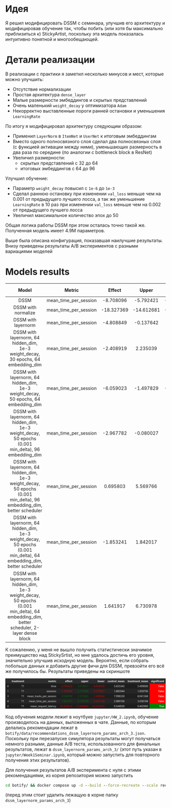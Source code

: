 # Идея

Я решил модифицировать DSSM с семинара, улучшив его архитектуру и модифицировав обучение так, чтобы побить (или хотя бы максимально приблизиться к) StickyArtist, поскольку эта модель показалась интуитивно понятной и многообещающей.

# Детали реализации

В реализации с практики я заметил несколько минусов и мест, которые можно улучшить:

 - Отсутствие нормализации
 - Простая архитектура `dense_layer`
 - Малые размерности эмбеддингов и скрытых представлений
 - Очень маленький `weight_decay` у оптимизатора `Adam`
 - Некорректно выставленные пороги ранней остановки и уменьшения `LearningRate`

По итогу я модифицировал архитектуру следующим образом:
 - Применил `LayerNorm` в `ItemNet` и `UserNet` к итоговым эмбеддингам
 - Вместо одного полносвязного слоя сделал два полносвязных слоя (с функцией активации между ними), уменьшающих размерность в два раза по середине (по аналогии с bottleneck block в ResNet)
 - Увеличил размерности:
    - скрытых представлений с 32 до 64
    - итоговых эмбеддингов с 64 до 96

Улучшил обучение:
 - Параметр `weight_decay` повысил с `1e-6` до `1e-3`
 - Сделал раннюю остановку при изменении `val_loss` меньше чем на $0.001$ от предыдущего лучшего лосса, а так же уменьшение `LearningRate` в 10 раз при изменении `val_loss` меньше чем на $0.002$ от предыдущего лучшего лосса
 - Увеличил максимальное количество эпох до 50

Общая логика работы DSSM при этом осталась точно такой же. Полученная модель имеет 4.9M параметров.

Выше была описана конфигурация, показавшая наилучшие результаты. Внизу приведены результаты A/B экспериментов с разными вариациями моделей

# Models results

| Model | Metric | Effect | Upper | Lower | Control Mean | Treatment Mean | Significant |
|:-----:|:------:|:------:|:-----:|:-----:|:------------:|:--------------:|:-----------:|
| DSSM | mean_time_per_session | -8.708096  | -5.792421  | -11.623771 | 2.990928  | 2.730475 | True |
| DSSM with normalize | mean_time_per_session | -18.327369 | -14.612681 | -22.042056 | 2.985384  | 2.438242 | True |
| DSSM with layernorm | mean_time_per_session | -4.808849 | -0.137642 | -9.480055 | 2.963605 | 2.821090 | True |
| DSSM with layernorm, 64 hidden_dim, 1e-3 weight_decay, 30 epochs, 64 embedding_dim | mean_time_per_session | -2.408919 | 2.235039 | -7.052877 | 2.972305 | 2.900705 | False |
| DSSM with layernorm, 64 hidden_dim, 1e-3 weight_decay, 50 epochs, 64 embedding_dim | mean_time_per_session | -6.059023 | -1.497829 | -10.620218 | 2.983210 | 2.802457 | True |
| DSSM with layernorm, 64 hidden_dim, 1e-3 weight_decay, 50 epochs (0.001 min_delta), 96 embedding_dim | mean_time_per_session | -2.967782 | -0.080027 | -5.855537 | 2.992792 | 2.903973 | True |
| DSSM with layernorm, 64 hidden_dim, 1e-3 weight_decay, 50 epochs (0.001 min_delta), 96 embedding_dim, better scheduler | mean_time_per_session | 0.695803 | 5.569766 | -4.178159 | 2.963749 | 2.984371 | False |
| DSSM with layernorm, 64 hidden_dim, 1e-3 weight_decay, 50 epochs (0.001 min_delta), 64 embedding_dim, better scheduler | mean_time_per_session | -1.853241 | 1.842017 | -5.548499 | 2.972851 | 2.917757 | False |
| DSSM with layernorm, 64 hidden_dim, 1e-3 weight_decay, 50 epochs (0.001 min_delta), 64 embedding_dim, better scheduler, 2-layer dense block | mean_time_per_session | 1.641917 | 6.730978 | -3.447144 | 2.989106 | 3.038184 | False |

К сожалению, у меня не вышло получить статистически значимое преимущество над StickySrtist, но мне удалось достичь его уровня, значительно улучшив исходную модель. Вероятно, если собрать побольше данных и добавить другие фичи для DSSM, превзойти его всё же получилось бы. Результаты приведены на скриншоте

![A/B Experiment](report.png "Best model's result")

Код обучения модели лежит в ноутбуке `jupyter/HW_2.ipynb`, обучение производилось на данных, выложенных в чате. Данные, по которым делались рекомендации лежат в `botify/data/recommendations_dssm_layernorm_params_arch_3.json`. Поскольку при перезапуске симулятора результаты могут получаться немного разными, данные A/B теста, использованного для финальных результатов, лежат в `dssm_layernorm_params_arch_3/` (этот путь указан в `jupyter/Week1Seminar.ipynb`, который можно запустить для повторного получения этих результатов). 

Для получения результатов A/B эксперимента с нуля с этими рекомендациями, из корня репозитория можно запустить
```cmd
cd botify/ && docker compose up -d --build --force-recreate --scale recommender=2 && sleep 20 &&  cd ../sim && python -m sim.run --episodes 2000 --config config/env.yml multi --processes 4 && cd ../script && python dataclient.py --recommender 2 log2local ../dssm_layernorm_params_arch_3
```
(перед этим стоит удалить лежащую в корне папку `dssm_layernorm_params_arch_3`)